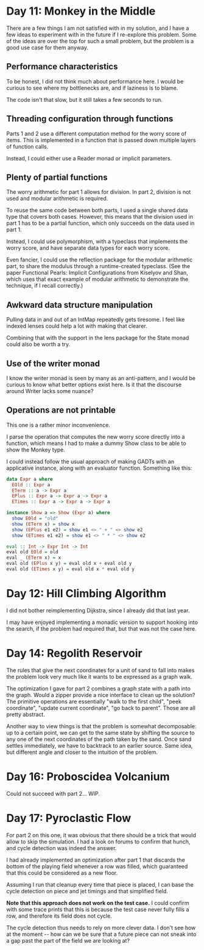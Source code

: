 # Day 11: Monkey in the Middle

There are a few things I am not satisfied with in my solution, and I have a few
ideas to experiment with in the future if I re-explore this problem. Some of
the ideas are over the top for such a small problem, but the problem is a good
use case for them anyway.

## Performance characteristics

To be honest, I did not think much about performance here. I would be curious
to see where my bottlenecks are, and if laziness is to blame.

The code isn't that slow, but it still takes a few seconds to run.

## Threading configuration through functions

Parts 1 and 2 use a different computation method for the worry score of items.
This is implemented in a function that is passed down multiple layers of
function calls.

Instead, I could either use a Reader monad or implicit parameters.

## Plenty of partial functions

The worry arithmetic for part 1 allows for division. In part 2, division is not
used and modular arithmetic is required.

To reuse the same code between both parts, I used a single shared data type
that covers both cases. However, this means that the division used in part 1
has to be a partial function, which only succeeds on the data used in part 1.

Instead, I could use polymorphism, with a typeclass that implements the worry
score, and have separate data types for each worry score.

Even fancier, I could use the reflection package for the modular arithmetic
part, to share the modulus through a runtime-created typeclass. (See the paper
Functional Pearls: Implicit Configurations from Kiselyov and Shan, which uses
that exact example of modular arithmetic to demonstrate the technique, if I
recall correctly.)

## Awkward data structure manipulation

Pulling data in and out of an IntMap repeatedly gets tiresome. I feel like
indexed lenses could help a lot with making that clearer.

Combining that with the support in the lens package for the State monad could
also be worth a try.

## Use of the writer monad

I know the writer monad is seen by many as an anti-pattern, and I would be
curious to know what better options exist here. Is it that the discourse around
Writer lacks some nuance?

## Operations are not printable

This one is a rather minor inconvenience.

I parse the operation that computes the new worry score directly into a
function, which means I had to make a dummy Show class to be able to show the
Monkey type.

I could instead follow the usual approach of making GADTs with an applicative
instance, along with an evaluator function. Something like this:

```haskell
data Expr a where
  EOld :: Expr a
  ETerm :: a -> Expr a
  EPlus :: Expr a -> Expr a -> Expr a
  ETimes :: Expr a -> Expr a -> Expr a

instance Show a => Show (Expr a) where
  show EOld = "old"
  show (ETerm x) = show x
  show (EPlus e1 e2) = show e1 <> " + " <> show e2
  show (ETimes e1 e2) = show e1 <> " * " <> show e2

eval :: Int -> Expr Int -> Int
eval old EOld = old
eval _ (ETerm x) = x
eval old (EPlus x y) = eval old x + eval old y
eval old (ETimes x y) = eval old x * eval old y
```

# Day 12: Hill Climbing Algorithm

I did not bother reimplementing Dijkstra, since I already did that last year.

I may have enjoyed implementing a monadic version to support hooking into the
search, if the problem had required that, but that was not the case here.

# Day 14: Regolith Reservoir

The rules that give the next coordinates for a unit of sand to fall into makes
the problem look very much like it wants to be expressed as a graph walk.

The optimization I gave for part 2 combines a graph state with a path into the
graph. Would a zipper provide a nice interface to clean up the solution? The
primitive operations are essentially "walk to the first child", "peek
coordinate", "update current coordinate", "go back to parent". Those are all
pretty abstract.

Another way to view things is that the problem is somewhat decomposable: up to
a certain point, we can get to the same state by shifting the source to any one
of the next coordinates of the path taken by the sand. Once sand settles
immediately, we have to backtrack to an earlier source. Same idea, but
different angle and closer to the intuition of the problem.

# Day 16: Proboscidea Volcanium

Could not succeed with part 2... WIP.

# Day 17: Pyroclastic Flow

For part 2 on this one, it was obvious that there should be a trick that would
allow to skip the simulation. I had a look on forums to confirm that hunch, and
cycle detection was indeed the answer.

I had already implemented an optimization after part 1 that discards the bottom
of the playing field whenever a row was filled, which guaranteed that this
could be considered as a new floor.

Assuming I run that cleanup every time that piece is placed, I can base the
cycle detection on piece and jet timings and that simplified field.

**Note that this approach does not work on the test case.** I could confirm
with some trace prints that this is because the test case never fully fills a
row, and therefore its field does not cycle.

The cycle detection thus needs to rely on more clever data. I don't see how at
the moment -- how can we be sure that a future piece can not sneak into a gap
past the part of the field we are looking at?
